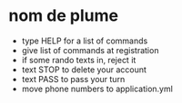 # nom de plume

* type HELP for a list of commands
* give list of commands at registration
* if some rando texts in, reject it
* text STOP to delete your account
* text PASS to pass your turn
* move phone numbers to application.yml